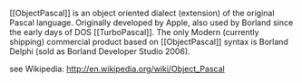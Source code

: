 [[ObjectPascal]] is an object oriented dialect (extension) of the original Pascal language. Originally developed by Apple, also used by Borland since the early days of DOS [[TurboPascal]]. The only Modern (currently shipping) commercial product based on [[ObjectPascal]] syntax is Borland Delphi (sold as Borland Developer Studio 2006).

see Wikipedia: http://en.wikipedia.org/wiki/Object_Pascal